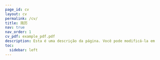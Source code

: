 ```yaml
---
page_id: cv
layout: cv
permalink: /cv/
title: 简历
nav: true
nav_order: 1
cv_pdf: example_pdf.pdf
description: Esta é uma descrição da página. Você pode modificá-la em '_pages/cv.md'. Também pode alterar ou remover o botão no topo de download de pdf.
toc:
  sidebar: left
---
```

